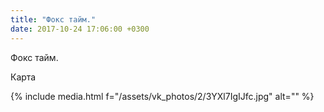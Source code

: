 ```yaml
---
title: "Фокс тайм."
date: 2017-10-24 17:06:00 +0300
---
```


Фокс тайм.

Карта

{% include media.html f="/assets/vk_photos/2/3YXl7IgIJfc.jpg" alt="" %}

